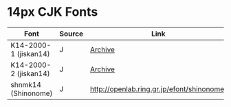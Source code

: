 # 14px CJK Fonts

| Font | Source | Link | Derivative? |
| --- | --- | --- | --- |
| K14-2000-1 (jiskan14) | J | [Archive](https://web.archive.org/web/20100218022211/http://www12.ocn.ne.jp/~imamura/jisx0213.html) | jiskan16 |
| K14-2000-2 (jiskan14) | J | [Archive](https://web.archive.org/web/20100218022211/http://www12.ocn.ne.jp/~imamura/jisx0213.html) | jiskan16 |
| shnmk14 (Shinonome) | J | <http://openlab.ring.gr.jp/efont/shinonome/> | jiskan14 |

